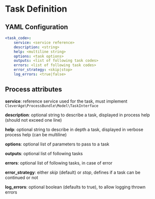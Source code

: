 Task Definition
===============

YAML Configuration
------------------

```yaml
<task_code>:
    service: <service reference>
    description: <string>
    help: <multiline string>
    options: <task options>
    outputs: <list of following task codes>
    errors: <list of following task codes>
    error_strategy: <skip|stop>
    log_errors: <true|false>
```

Process attributes
------------------

**service**: reference service used for the task, must implement `CleverAge\ProcessBundle\Model\TaskInterface`

**description**: optional string to describe a task, displayed in process help (should not exceed one line)

**help**: optional string to describe in depth a task, displayed in verbose process help (can be multiline)

**options**: optional list of parameters to pass to a task

**outputs**: optional list of following tasks

**errors**: optional list of following tasks, in case of error

**error_strategy**: either *skip* (default) or *stop*, defines if a task can be continued or not

**log_errors**: optional boolean (defaults to true), to allow logging thrown errors
